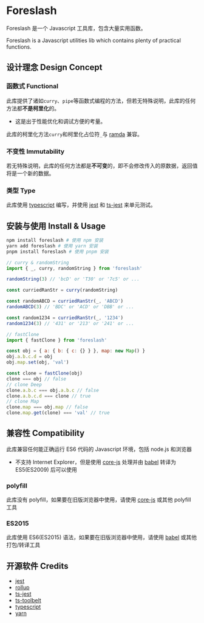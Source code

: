 # Foreslash

Foreslash 是一个 Javascript 工具库，包含大量实用函数。

Foreslash is a Javascript utilities lib which contains plenty of practical functions.

## 设计理念 Design Concept

### 函数式 Functional

此库提供了诸如`curry`、`pipe`等函数式编程的方法，但若无特殊说明，此库的任何方法都**不是柯里化**的。

- 这是出于性能优化和调试方便的考量。

此库的柯里化方法`curry`和柯里化占位符`_`与 [ramda](https://github.com/ramda/ramda) 兼容。

### 不变性 Immutability

若无特殊说明，此库的任何方法都是**不可变**的，即不会修改传入的原数据，返回值将是一个新的数据。

### 类型 Type

此库使用 [typescript](https://github.com/microsoft/TypeScript) 编写，并使用 [jest](https://github.com/facebook/jest) 和 [ts-jest](https://github.com/kulshekhar/ts-jest) 来单元测试。

## 安装与使用 Install & Usage

```bash
npm install foreslash # 使用 npm 安装
yarn add foreslash # 使用 yarn 安装
pnpm install foreslash # 使用 pnpm 安装
```

```js
// curry & randomString
import { _, curry, randomString } from 'foreslash'

randomString(3) // 'bcD' or 'T30' or '7c5' or ...

const curriedRanStr = curry(randomString)

const randomABCD = curriedRanStr(_, 'ABCD')
randomABCD(3) // 'BDC' or 'ACD' or 'DBB' or ...

const random1234 = curriedRanStr(_, '1234')
random1234(3) // '431' or '213' or '241' or ...

// fastClone
import { fastClone } from 'foreslash'

const obj = { a: { b: { c: {} } }, map: new Map() }
obj.a.b.c.d = obj
obj.map.set(obj, 'val')

const clone = fastClone(obj)
clone === obj // false
// clone Deep
clone.a.b.c === obj.a.b.c // false
clone.a.b.c.d === clone // true
// clone Map
clone.map === obj.map // false
clone.map.get(clone) === 'val' // true
```

## 兼容性 Compatibility

此库兼容任何能正确运行 ES6 代码的 Javascript 环境，包括 node.js 和浏览器

- 不支持 Internet Explorer，但是使用 [core-js](https://github.com/zloirock/core-js) 处理并由 [babel](https://babeljs.io/) 转译为 ES5(ES2009) 后可以使用

### polyfill

此库没有 polyfill，如果要在旧版浏览器中使用，请使用 [core-js](https://github.com/zloirock/core-js) 或其他 polyfill 工具

### ES2015

此库使用 ES6(ES2015) 语法，如果要在旧版浏览器中使用，请使用 [babel](https://babeljs.io/) 或其他打包/转译工具

## 开源软件 Credits

- [jest](https://github.com/facebook/jest)
- [rollup](https://github.com/rollup/rollup)
- [ts-jest](https://github.com/kulshekhar/ts-jest)
- [ts-toolbelt](https://github.com/millsp/ts-toolbelt)
- [typescript](https://github.com/microsoft/TypeScript)
- [yarn](https://github.com/yarnpkg/yarn)
